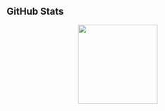 ## GitHub Stats

<p align="center">
  <img src="https://github-readme-stats.vercel.app/api/top-langs/?username=prakriti31&layout=compact&hide_border=true" height="180"/>
</p>



